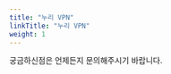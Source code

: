 ```yaml
---
title: "누리 VPN"
linkTitle: "누리 VPN"
weight: 1
---
```


궁금하신점은 언제든지 문의해주시기 바랍니다.
<p><img src="/img/wechatqr2.jpeg" style="max-width: 200px;" alt="" /></p>